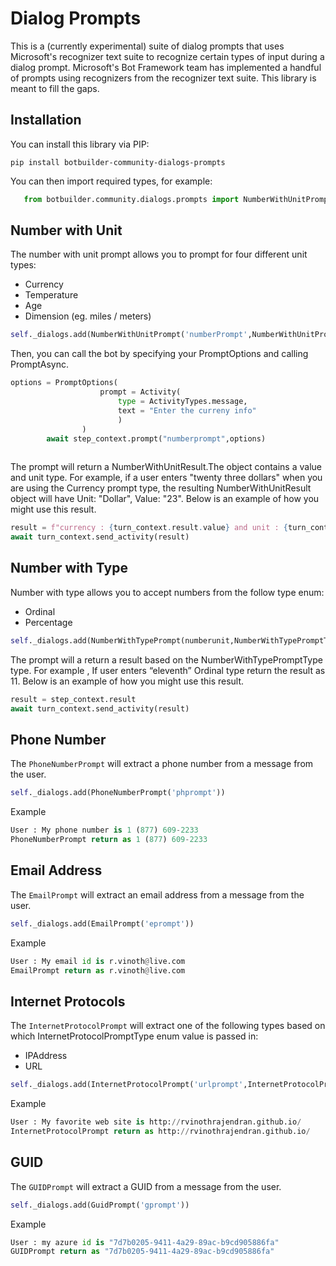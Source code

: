 # Dialog Prompts

This is a (currently experimental) suite of dialog prompts that uses Microsoft's recognizer text suite to recognize certain types of input during a dialog prompt. Microsoft's Bot Framework team has implemented a handful of prompts using recognizers from the recognizer text suite. This library is meant to fill the gaps.

## Installation

You can install this library via PIP:

    pip install botbuilder-community-dialogs-prompts

You can then import required types, for example:

```python
   from botbuilder.community.dialogs.prompts import NumberWithUnitPrompt, NumberWithUnitPromptType
```

## Number with Unit

The number with unit prompt allows you to prompt for four different unit types:

* Currency
* Temperature
* Age
* Dimension (eg. miles / meters)

```python
self._dialogs.add(NumberWithUnitPrompt('numberPrompt',NumberWithUnitPromptType.Currency))
```

Then, you can call the bot by specifying your PromptOptions and calling PromptAsync.

```python
options = PromptOptions(
                    prompt = Activity(
                        type = ActivityTypes.message, 
                        text = "Enter the curreny info"
                        )
                )
        await step_context.prompt("numberprompt",options)
		
```

The prompt will return a NumberWithUnitResult.The object contains a value and unit type.
For example, if a user enters "twenty three dollars" when you are using the Currency prompt type, the resulting NumberWithUnitResult object will have Unit: "Dollar", Value: "23". Below is an example of how you might use this result.

```python
result = f"currency : {turn_context.result.value} and unit : {turn_context.result.unit}"
await turn_context.send_activity(result)
```

## Number with Type

Number with type allows you to accept numbers from the follow type enum:

* Ordinal
* Percentage

```python
self._dialogs.add(NumberWithTypePrompt(numberunit,NumberWithTypePromptType.Ordinal))
```
The prompt will a return a result based on the NumberWithTypePromptType type. 
For example , If user enters “eleventh” Ordinal type return the result as 11.
Below is an example of how you might use this result.

```python
result = step_context.result
await turn_context.send_activity(result)
```

## Phone Number

The `PhoneNumberPrompt` will extract a phone number from a message from the user.

```python
self._dialogs.add(PhoneNumberPrompt('phprompt'))
```

Example

```python
User : My phone number is 1 (877) 609-2233
PhoneNumberPrompt return as 1 (877) 609-2233
```

## Email Address

The `EmailPrompt` will extract an email address from a message from the user.

```python
self._dialogs.add(EmailPrompt('eprompt'))
```

Example

```python
User : My email id is r.vinoth@live.com
EmailPrompt return as r.vinoth@live.com
```

## Internet Protocols

The `InternetProtocolPrompt` will extract one of the following types based on which InternetProtocolPromptType enum value is passed in:

* IPAddress
* URL

```python
self._dialogs.add(InternetProtocolPrompt('urlprompt',InternetProtocolPromptType.URL))
```
Example

```python
User : My favorite web site is http://rvinothrajendran.github.io/
InternetProtocolPrompt return as http://rvinothrajendran.github.io/
```

## GUID

The `GUIDPrompt` will extract a GUID from a message from the user.

```python
self._dialogs.add(GuidPrompt('gprompt'))
```

Example

```python
User : my azure id is "7d7b0205-9411-4a29-89ac-b9cd905886fa"
GUIDPrompt return as "7d7b0205-9411-4a29-89ac-b9cd905886fa"
```
